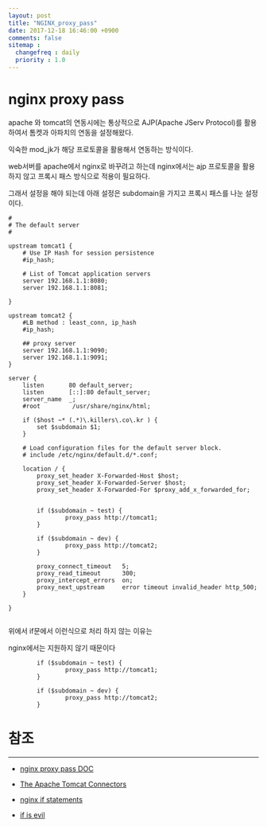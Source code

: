 ```yaml
---
layout: post
title: "NGINX_proxy_pass"
date: 2017-12-18 16:46:00 +0900
comments: false
sitemap :
  changefreq : daily
  priority : 1.0
---
```


# nginx proxy pass

apache 와 tomcat의 연동시에는 통상적으로 AJP(Apache JServ Protocol)를 활용 하여서 톰켓과 아파치의 연동을 설정해왔다.

익숙한 mod_jk가 해당 프로토콜을 활용해서 연동하는 방식이다.

web서버를 apache에서 nginx로 바꾸려고 하는데 nginx에서는 ajp 프로토콜을 활용하지 않고 프록시 패스 방식으로 적용이 필요하다.

그래서 설정을 해야 되는데 아래 설정은 subdomain을 가지고 프록시 패스를 나눈 설정이다.


```
#
# The default server
#

upstream tomcat1 {
    # Use IP Hash for session persistence
    #ip_hash;

    # List of Tomcat application servers
    server 192.168.1.1:8080;
    server 192.168.1.1:8081;

}

upstream tomcat2 {
    #LB method : least_conn, ip_hash
    #ip_hash;

    ## proxy server
    server 192.168.1.1:9090;
    server 192.168.1.1:9091;
}

server {
    listen       80 default_server;
    listen       [::]:80 default_server;
    server_name  _;
    #root         /usr/share/nginx/html;

    if ($host ~* (.*)\.killers\.co\.kr ) {
        set $subdomain $1;
    }

    # Load configuration files for the default server block.
    # include /etc/nginx/default.d/*.conf;

    location / {
        proxy_set_header X-Forwarded-Host $host;
        proxy_set_header X-Forwarded-Server $host;
        proxy_set_header X-Forwarded-For $proxy_add_x_forwarded_for;


        if ($subdomain ~ test) {
                proxy_pass http://tomcat1;
        }

        if ($subdomain ~ dev) {
                proxy_pass http://tomcat2;
        }

        proxy_connect_timeout   5;
        proxy_read_timeout      300;
        proxy_intercept_errors  on;
        proxy_next_upstream     error timeout invalid_header http_500;
    }
	
}


```

위에서 if문에서  이런식으로 처리 하지 않는 이유는 

nginx에서는 지원하지 않기 때문이다


```
        if ($subdomain ~ test) {
                proxy_pass http://tomcat1;
        }

        if ($subdomain ~ dev) {
                proxy_pass http://tomcat2;
        }

```


# 참조 
-----
* [nginx proxy pass DOC](http://nginx.org/en/docs/http/ngx_http_proxy_module.html#proxy_pass)

* [The Apache Tomcat Connectors](http://tomcat.apache.org/connectors-doc/)

* [nginx if statements](http://nginx.org/en/docs/http/ngx_http_rewrite_module.html#if)

* [if is evil](https://www.nginx.com/resources/wiki/start/topics/depth/ifisevil/)